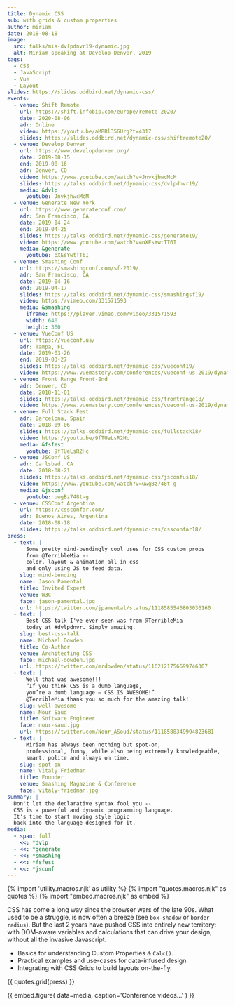 ```yaml
---
title: Dynamic CSS
sub: with grids & custom properties
author: miriam
date: 2018-08-18
image:
  src: talks/mia-dvlpdnvr19-dynamic.jpg
  alt: Miriam speaking at Develop Denver, 2019
tags:
  - CSS
  - JavaScript
  - Vue
  - Layout
slides: https://slides.oddbird.net/dynamic-css/
events:
  - venue: Shift Remote
    url: https://shift.infobip.com/europe/remote-2020/
    date: 2020-08-06
    adr: Online
    video: https://youtu.be/aMBRl35GUrg?t=4317
    slides: https://slides.oddbird.net/dynamic-css/shiftremote20/
  - venue: Develop Denver
    url: https://www.developdenver.org/
    date: 2019-08-15
    end: 2019-08-16
    adr: Denver, CO
    video: https://www.youtube.com/watch?v=JnvkjhwcMcM
    slides: https://talks.oddbird.net/dynamic-css/dvlpdnvr19/
    media: &dvlp
      youtube: JnvkjhwcMcM
  - venue: Generate New York
    url: https://www.generateconf.com/
    adr: San Francisco, CA
    date: 2019-04-24
    end: 2019-04-25
    slides: https://talks.oddbird.net/dynamic-css/generate19/
    video: https://www.youtube.com/watch?v=oXEsYwtTT6I
    media: &generate
      youtube: oXEsYwtTT6I
  - venue: Smashing Conf
    url: https://smashingconf.com/sf-2019/
    adr: San Francisco, CA
    date: 2019-04-16
    end: 2019-04-17
    slides: https://talks.oddbird.net/dynamic-css/smashingsf19/
    video: https://vimeo.com/331571593
    media: &smashing
      iframe: https://player.vimeo.com/video/331571593
      width: 640
      height: 360
  - venue: VueConf US
    url: https://vueconf.us/
    adr: Tampa, FL
    date: 2019-03-26
    end: 2019-03-27
    slides: https://talks.oddbird.net/dynamic-css/vueconf19/
    video: https://www.vuemastery.com/conferences/vueconf-us-2019/dynamic-css-with-vue/
  - venue: Front Range Front-End
    adr: Denver, CO
    date: 2018-11-01
    slides: https://talks.oddbird.net/dynamic-css/frontrange18/
    video: https://www.vuemastery.com/conferences/vueconf-us-2019/dynamic-css-with-vue/
  - venue: Full Stack Fest
    adr: Barcelona, Spain
    date: 2018-09-06
    slides: https://talks.oddbird.net/dynamic-css/fullstack18/
    video: https://youtu.be/9fTUeLsR2Hc
    media: &fsfest
      youtube: 9fTUeLsR2Hc
  - venue: JSConf US
    adr: Carlsbad, CA
    date: 2018-08-21
    slides: https://talks.oddbird.net/dynamic-css/jsconfus18/
    video: https://www.youtube.com/watch?v=uwgBz748t-g
    media: &jsconf
      youtube: uwgBz748t-g
  - venue: CSSConf Argentina
    url: https://cssconfar.com/
    adr: Buenos Aires, Argentina
    date: 2018-08-18
    slides: https://talks.oddbird.net/dynamic-css/cssconfar18/
press:
  - text: |
      Some pretty mind-bendingly cool uses for CSS custom props
      from @TerribleMia --
      color, layout & animation all in css
      and only using JS to feed data.
    slug: mind-bending
    name: Jason Pamental
    title: Invited Expert
    venue: W3C
    face: jason-pamental.jpg
    url: https://twitter.com/jpamental/status/1118585546803036160
  - text: |
      Best CSS talk I've ever seen was from @TerribleMia
      today at #dvlpdnvr. Simply amazing.
    slug: best-css-talk
    name: Michael Dowden
    title: Co-Author
    venue: Architecting CSS
    face: michael-dowden.jpg
    url: https://twitter.com/mrdowden/status/1162121756699746307
  - text: |
      Well that was awesome!!!
      “If you think CSS is a dumb language,
      you’re a dumb language – CSS IS AWESOME!”
      @TerribleMia thank you so much for the amazing talk!
    slug: well-awesome
    name: Nour Saud
    title: Software Engineer
    face: nour-saud.jpg
    url: https://twitter.com/Nour_ASoud/status/1118588349994823681
  - text: |
      Miriam has always been nothing but spot-on,
      professional, funny, while also being extremely knowledgeable,
      smart, polite and always on time.
    slug: spot-on
    name: Vitaly Friedman
    title: Founder
    venue: Smashing Magazine & Conference
    face: vitaly-friedman.jpg
summary: |
  Don't let the declarative syntax fool you --
  CSS is a powerful and dynamic programming language.
  It's time to start moving style logic
  back into the language designed for it.
media:
  - span: full
    <<: *dvlp
  - <<: *generate
  - <<: *smashing
  - <<: *fsfest
  - <<: *jsconf
---
```


{% import 'utility.macros.njk' as utility %}
{% import "quotes.macros.njk" as quotes %}
{% import "embed.macros.njk" as embed %}

CSS has come a long way since the browser wars of the late 90s.
What used to be a struggle,
is now often a breeze (see `box-shadow` or `border-radius`).
But the last 2 years have pushed CSS into entirely new territory:
with DOM-aware variables
and calculations that can drive your design,
without all the invasive Javascript.

- Basics for understanding Custom Properties & `Calc()`.
- Practical examples and use-cases for data-infused design.
- Integrating with CSS Grids to build layouts on-the-fly.

{{ quotes.grid(press) }}

{{ embed.figure(
  data=media,
  caption='Conference videos...'
) }}
